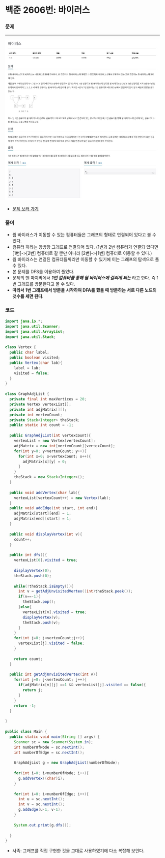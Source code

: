 # 백준 2606번: 바이러스

### 문제
------------
![prob_screenshot](./img1.JPG)
* [문제 보러 가기](https://www.acmicpc.net/problem/2606)


### 풀이
- 웜 바이러스가 이동할 수 있는 컴퓨터들은 그래프의 형태로 연결되어 있다고 볼 수 있다.
- 컴퓨터 끼리는 양방향 그래프로 연결되어 있다. (1번과 2번 컴퓨터가 연결되 있다면 [1번]->[2번] 컴퓨터로 갈 뿐만 아니라 [2번]->[1번] 컴퓨터로 이동할 수 있다.)
- 웜 바이러스는 연결된 컴퓨터들끼리만 이동할 수 있기에 이는 그래프의 탐색으로 풀 수 있다.
- 본 문제를 DFS를 이용하여 풀었다.
- 문제의 맨 마지막에서 __*1번 컴퓨터를 통해 웜 바이러스에 걸리게 되는*__ 라고 한다. 즉 1번 그래프를 방문한다고 볼 수 있다.
- **따라서 1번 그래프에서 방문을 시작하여 DFA를 했을 때 방문하는 서로 다른 노드의 갯수를 세면 된다.**

### 코드
```java
import java.io.*;
import java.util.Scanner;
import java.util.ArrayList;
import java.util.Stack;

class Vertex {
  public char label;
  public boolean visited;
  public Vertex(char lab){
    label = lab;
    visited = false;
  }
}

class GraphAdjList {
  private final int maxVertices = 20;
  private Vertex vertexList[];
  private int adjMatrix[][];
  private int vertexCount;
  private Stack<Integer> theStack;
  public static int count = -1;

  public GraphAdjList(int vertexCount){
    vertexList = new Vertex[vertexCount];
    adjMatrix = new int[vertexCount][vertexCount];
    for(int y=0; y<vertexCount; y++){
      for(int x=0; x<vertexCount; x++){
        adjMatrix[x][y] = 0;
      }
    }
    theStack = new Stack<Integer>();
  }

  public void addVertex(char lab){
    vertexList[vertexCount++] = new Vertex(lab);
  }
  public void addEdge(int start, int end){
    adjMatrix[start][end] = 1;
    adjMatrix[end][start] = 1;
  }

  public void displayVertex(int v){
    count++;
  }

  public int dfs(){
    vertexList[0].visited = true;

    displayVertex(0);
    theStack.push(0);

    while(!theStack.isEmpty()){
      int v = getAdjUnvisitedVertex((int)theStack.peek());
      if(v==-1){
        theStack.pop();
      }else{
        vertexList[v].visited = true;
        displayVertex(v);
        theStack.push(v);
      }
    }
    for(int j=0; j<vertexCount;j++){
      vertexList[j].visited = false;
    }

    return count;
  }

  public int getAdjUnvisitedVertex(int v){
    for(int j=0; j<vertexCount; j++){
      if(adjMatrix[v][j] ==1 && vertexList[j].visited == false){
        return j;
      }
    }
    return -1;
  }

}

public class Main {
  public static void main(String [] args) {
    Scanner sc = new Scanner(System.in);
    int numberOfNode = sc.nextInt();
    int numberOfEdge = sc.nextInt();

    GraphAdjList g = new GraphAdjList(numberOfNode);

    for(int i=0; i<numberOfNode; i++){
      g.addVertex((char)i);
    }

    for(int i=0; i<numberOfEdge; i++){
      int u = sc.nextInt();
      int v = sc.nextInt();
      g.addEdge(u-1, v-1);
    }

    System.out.print(g.dfs());

  }
}

```

* 사족: 그래프를 직접 구현한 것을 그대로 사용하였기에 다소 복잡해 보인다.
